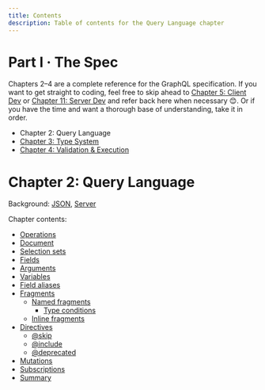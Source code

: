 ```yaml
---
title: Contents
description: Table of contents for the Query Language chapter
---
```


# Part I · The Spec

Chapters 2–4 are a complete reference for the GraphQL specification. If you want to get straight to coding, feel free to skip ahead to [Chapter 5: Client Dev](../client/index.md) or [Chapter 11: Server Dev](../server/index.md) and refer back here when necessary 😊. Or if you have the time and want a thorough base of understanding, take it in order.

* Chapter 2: Query Language
* [Chapter 3: Type System](../type-system/index.md)
* [Chapter 4: Validation & Execution](../validation-and-execution/index.md)

# Chapter 2: Query Language

Background: [JSON](../background/json.md), [Server](../background/server.md)

Chapter contents:

* [Operations](operations.md)
* [Document](document.md)
* [Selection sets](selection-sets.md)
* [Fields](fields.md)
* [Arguments](arguments.md)
* [Variables](variables.md)
* [Field aliases](field-aliases.md)
* [Fragments](fragments.md)
  * [Named fragments](fragments.md#named-fragments)
    * [Type conditions](fragments.md#type-conditions)
  * [Inline fragments](fragments.md#inline-fragments)
* [Directives](directives.md)
  * [@skip](directives.md#@skip)
  * [@include](directives.md#@include)
  * [@deprecated](directives.md#@deprecated)
* [Mutations](mutations.md)
* [Subscriptions](subscriptions.md)
* [Summary](summary.md)

